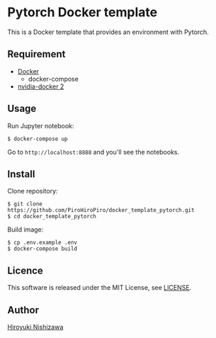 # Pytorch Docker template

This is a Docker template that provides an environment with Pytorch.

## Requirement

- [Docker](https://www.docker.com/)
  - docker-compose
- [nvidia-docker 2](https://github.com/nvidia/nvidia-docker/wiki/Installation-(version-2.0))

## Usage

Run Jupyter notebook:

```console
$ docker-compose up
```

Go to `http://localhost:8888` and you'll see the notebooks.

## Install

Clone repository:

```console
$ git clone https://github.com/PiroHiroPiro/docker_template_pytorch.git
$ cd docker_template_pytorch
```

Build image:

```console
$ cp .env.example .env
$ docker-compose build
```

## Licence

This software is released under the MIT License, see [LICENSE](https://github.com/PiroHiroPiro/docker_template_pytorch/blob/master/LICENSE).

## Author

[Hiroyuki Nishizawa](https://github.com/PiroHiroPiro)
